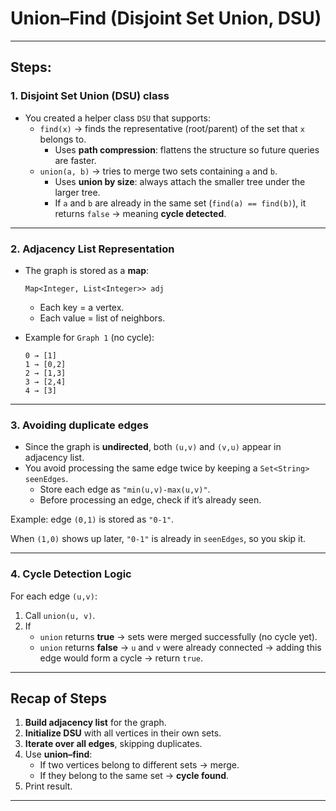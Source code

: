 # Union–Find (Disjoint Set Union, DSU)

---

## Steps:

### 1. **Disjoint Set Union (DSU) class**

- You created a helper class `DSU` that supports:
    - `find(x)` → finds the representative (root/parent) of the set that `x` belongs to.
        - Uses **path compression**: flattens the structure so future queries are faster.
    - `union(a, b)` → tries to merge two sets containing `a` and `b`.
        - Uses **union by size**: always attach the smaller tree under the larger tree.
        - If `a` and `b` are already in the same set (`find(a) == find(b)`), it returns `false` → meaning **cycle detected**.

---

### 2. **Adjacency List Representation**

- The graph is stored as a **map**:
    
    `Map<Integer, List<Integer>> adj`
    
    - Each key = a vertex.
    - Each value = list of neighbors.
- Example for `Graph 1` (no cycle):
    
    ```
    0 → [1]
    1 → [0,2]
    2 → [1,3]
    3 → [2,4]
    4 → [3]
    
    ```
    

---

### 3. **Avoiding duplicate edges**

- Since the graph is **undirected**, both `(u,v)` and `(v,u)` appear in adjacency list.
- You avoid processing the same edge twice by keeping a `Set<String> seenEdges`.
    - Store each edge as `"min(u,v)-max(u,v)"`.
    - Before processing an edge, check if it’s already seen.

Example: edge `(0,1)` is stored as `"0-1"`.

When `(1,0)` shows up later, `"0-1"` is already in `seenEdges`, so you skip it.

---

### 4. **Cycle Detection Logic**

For each edge `(u,v)`:

1. Call `union(u, v)`.
2. If
    - `union` returns **true** → sets were merged successfully (no cycle yet).
    - `union` returns **false** → `u` and `v` were already connected → adding this edge would form a cycle → return `true`.

---

## Recap of Steps

1. **Build adjacency list** for the graph.
2. **Initialize DSU** with all vertices in their own sets.
3. **Iterate over all edges**, skipping duplicates.
4. Use **union–find**:
    - If two vertices belong to different sets → merge.
    - If they belong to the same set → **cycle found**.
5. Print result.

---